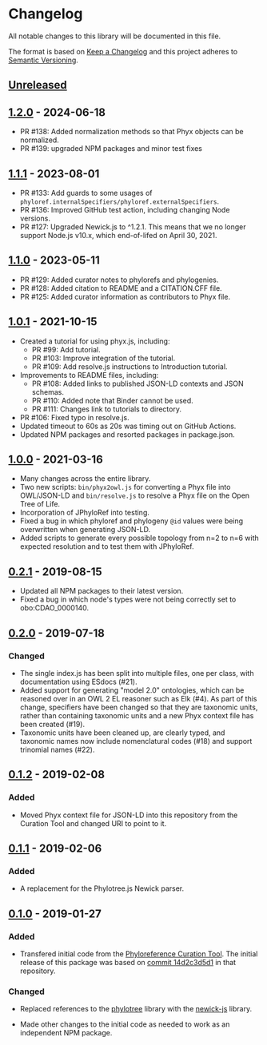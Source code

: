# Changelog
All notable changes to this library will be documented in this file.

The format is based on [Keep a Changelog] and this project adheres to [Semantic Versioning].

## [Unreleased]

## [1.2.0] - 2024-06-18
- PR #138: Added normalization methods so that Phyx objects can be normalized.
- PR #139: upgraded NPM packages and minor test fixes

## [1.1.1] - 2023-08-01
- PR #133: Add guards to some usages of `phyloref.internalSpecifiers/phyloref.externalSpecifiers`.
- PR #136: Improved GitHub test action, including changing Node versions.
- PR #127: Upgraded Newick.js to ^1.2.1. This means that we no longer
  support Node.js v10.x, which end-of-lifed on April 30, 2021.

## [1.1.0] - 2023-05-11
- PR #129: Added curator notes to phylorefs and phylogenies.
- PR #128: Added citation to README and a CITATION.CFF file.
- PR #125: Added curator information as contributors to Phyx file.

## [1.0.1] - 2021-10-15
- Created a tutorial for using phyx.js, including:
  - PR #99: Add tutorial.
  - PR #103: Improve integration of the tutorial.
  - PR #109: Add resolve.js instructions to Introduction tutorial.
- Improvements to README files, including:
  - PR #108: Added links to published JSON-LD contexts and JSON schemas.
  - PR #110: Added note that Binder cannot be used.
  - PR #111: Changes link to tutorials to directory.
- PR #106: Fixed typo in resolve.js.
- Updated timeout to 60s as 20s was timing out on GitHub Actions.
- Updated NPM packages and resorted packages in package.json.

## [1.0.0] - 2021-03-16
- Many changes across the entire library.
- Two new scripts: `bin/phyx2owl.js` for converting a Phyx file into OWL/JSON-LD
  and `bin/resolve.js` to resolve a Phyx file on the Open Tree of Life.
- Incorporation of JPhyloRef into testing.
- Fixed a bug in which phyloref and phylogeny `@id` values were being overwritten when generating JSON-LD.
- Added scripts to generate every possible topology from n=2 to n=6 with expected resolution and to test them with JPhyloRef.

## [0.2.1] - 2019-08-15
- Updated all NPM packages to their latest version.
- Fixed a bug in which node's types were not being correctly set to obo:CDAO\_0000140.

## [0.2.0] - 2019-07-18
### Changed
- The single index.js has been split into multiple files, one per class, with documentation using ESdocs (#21).
- Added support for generating "model 2.0" ontologies, which can be reasoned over in an OWL 2 EL reasoner such as Elk (#4). As part of this change, specifiers have been changed so that they are taxonomic units, rather than containing taxonomic units and a new Phyx context file has been created (#19).
- Taxonomic units have been cleaned up, are clearly typed, and taxonomic names now include nomenclatural codes (#18) and support trinomial names (#22).

## [0.1.2] - 2019-02-08
### Added
- Moved Phyx context file for JSON-LD into this repository from the Curation Tool and changed URI to point to it.

## [0.1.1] - 2019-02-06
### Added
- A replacement for the Phylotree.js Newick parser.

## [0.1.0] - 2019-01-27
### Added
- Transfered initial code from the [Phyloreference Curation Tool]. The initial
release of this package was based on [commit 14d2c3d5d1] in that repository.

### Changed
- Replaced references to the [phylotree] library with the [newick-js] library.
- Made other changes to the initial code as needed to work as an independent NPM package.

  [Unreleased]: https://github.com/phyloref/phyx.js/compare/v1.2.0...master
  [1.2.0]: https://github.com/phyloref/phyx.js/compare/v1.1.1...v1.2.0
  [1.1.1]: https://github.com/phyloref/phyx.js/compare/v1.1.0...v1.1.1
  [1.1.0]: https://github.com/phyloref/phyx.js/compare/v1.0.1...v1.1.0
  [1.0.1]: https://github.com/phyloref/phyx.js/compare/v1.0.0...v1.0.1
  [1.0.0]: https://github.com/phyloref/phyx.js/compare/v0.2.1...v1.0.0
  [0.2.1]: https://github.com/phyloref/phyx.js/compare/v0.2.0...v0.2.1
  [0.2.0]: https://github.com/phyloref/phyx.js/compare/v0.1.2...v0.2.0
  [0.1.2]: https://github.com/phyloref/phyx.js/compare/v0.1.1...v0.1.2
  [0.1.1]: https://github.com/phyloref/phyx.js/compare/v0.1.0...v0.1.1
  [0.1.0]: https://github.com/phyloref/phyx.js/releases/tag/v0.1.0
  [Keep a Changelog]: https://keepachangelog.com/en/1.0.0/
  [Semantic Versioning]: https://semver.org/spec/v2.0.0.html
  [Phyloreference Curation Tool]: http://github.com/phyloref/curation-tool
  [commit 14d2c3d5d1]: https://github.com/phyloref/curation-tool/commit/14d2c3d5d12ee4e925e29961bd46587aabfb8cd4
  [phylotree]: https://www.npmjs.com/package/phylotree
  [newick-js]: https://www.npmjs.com/package/newick-js

